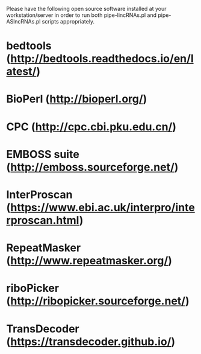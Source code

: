 Please have the following open source software installed at your workstation/server in order to
run both pipe-lincRNAs.pl and pipe-ASlncRNAs.pl scripts appropriately.

# bedtools (http://bedtools.readthedocs.io/en/latest/) 
# BioPerl (http://bioperl.org/)
# CPC (http://cpc.cbi.pku.edu.cn/)
# EMBOSS suite (http://emboss.sourceforge.net/)
# InterProscan (https://www.ebi.ac.uk/interpro/interproscan.html)
# RepeatMasker (http://www.repeatmasker.org/)
# riboPicker (http://ribopicker.sourceforge.net/)
# TransDecoder (https://transdecoder.github.io/)
